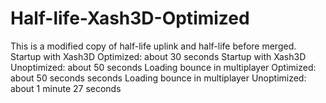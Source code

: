 # Half-life-Xash3D-Optimized
This is a modified copy of half-life uplink and half-life before merged.  Startup with Xash3D Optimized: about 30 seconds  Startup with Xash3D Unoptimized: about 50 seconds  Loading bounce in multiplayer Optimized: about 50 seconds seconds  Loading bounce in multiplayer Unoptimized: about 1 minute 27 seconds
